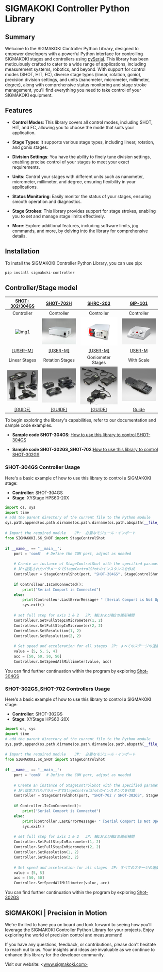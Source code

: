 # SIGMAKOKI Controller Python Library

## Summary

Welcome to the SIGMAKOKI Controller Python Library, designed to empower developers with a powerful Python interface for controlling SIGMAKOKI stages and controllers using [pySerial](https://github.com/pyserial/pyserial). This library has been meticulously crafted to cater to a wide range of applications, including measurement systems, robotics, and beyond. With support for control modes (SHOT, HIT, FC), diverse stage types (linear, rotation, gonio), precision division settings, and units (nanometer, micrometer, millimeter, degree), along with comprehensive status monitoring and stage stroke management, you'll find everything you need to take control of your SIGMAKOKI equipment.

## Features

- **Control Modes**: This library covers all control modes, including SHOT, HIT, and FC, allowing you to choose the mode that suits your application.

- **Stage Types**: It supports various stage types, including linear, rotation, and gonio stages.

- **Division Settings**: You have the ability to finely tune division settings, enabling precise control of your stages to meet your exact requirements.

- **Units**: Control your stages with different units such as nanometer, micrometer, millimeter, and degree, ensuring flexibility in your applications.

- **Status Monitoring**: Easily monitor the status of your stages, ensuring smooth operation and diagnostics.

- **Stage Strokes**: This library provides support for stage strokes, enabling you to set and manage stage limits effectively.

- **More**: Explore additional features, including software limits, jog commands, and more, by delving into the library for comprehensive details.  

## Installation

To install the SIGMAKOKI Controller Python Library, you can use pip:

```bash
pip install sigmakoki-controller
```

<div style="page-break-before: always;"
></div>

## Controller/Stage model

| [SHOT-302/304GS](https://jp.optosigma.com/en_jp/shot-302gs.html) | [SHOT-702H](https://jp.optosigma.com/en_jp/shot-702h.html) | [SHRC-203](https://jp.optosigma.com/en_jp/shrc-203.html) |[GIP-101](https://jp.optosigma.com/en_jp/gip-101b.html)|
| :-: | :-: | :-: | :-: |
| Controller | Controller | Controller | Controller |
| ![img1](Materials/SHOT-302・4.jpg) | ![img2](Materials/shot-702h_p.jpg) | ![img3](Materials/shrc-203_p.jpg) | ![img4](Materials/gip-101.jpg) |
| [[USER-M]](https://jp.optosigma.com/html/en_jp/software/motorize/manual_en/SHOT-302GS_304GS.pdf) | [[USER-M]](https://jp.optosigma.com/html/en_jp/software/motorize/manual_en/SHOT-702_EN.pdf) |[[USER-M]](https://jp.optosigma.com/html/en/page_pdf/SHRC-203.pdf) |[USER-M](https://jp.optosigma.com/html/en_jp/software/motorize/manual_en/GIP-101_en.pdf) |
| Linear Stages | Rotation Stages | Goniometer Stages | With Scale |
| ![img1](Materials/OSMSseries_p.jpg) | ![img2](Materials/OSMS-YAWseries_p.jpg) | ![img3](Materials/OSMS-gonio_p.jpg) | ![img4](Materials/OSMS(CS)20-(X)_p.jpg) |
| [[GUIDE]](https://jp.optosigma.com/en_jp/motorized-stages/stepping-motor-stages/linear-motorized-stages.html) | [[GUIDE]](https://jp.optosigma.com/en_jp/motorized-stages/stepping-motor-stages/rotation-motorized-stages.html) |[[GUIDE]](https://jp.optosigma.com/en_jp/motorized-stages/stepping-motor-stages/goniometer-motorized-stages.html) |[Guide](https://jp.optosigma.com/en_jp/motorized-stages/stepping-motor-stages/with-scale.html) |

To begin exploring the library's capabilities, refer to our documentation and sample code examples.

- **Sample code SHOT-304GS**: [How to use this library to control SHOT-304GS](#shot-304gs-controller-usage)

- **Sample code SHOT-302GS_SHOT-702**:[How to use this library to control SHOT-302GS](#shot-302gs_shot-702-controllers-usage)

<div style="page-break-before: always;"
></div>

### **SHOT-304GS Controller Usage**

Here's a basic example of how to use this library to control a SIGMAKOKI stage:

- **Controller**: SHOT-304GS
- **Stage**: XYStage HPS60-20X  

```python
import os, sys
import time
# add the parent directory of the current file to the Python module
sys.path.append(os.path.dirname(os.path.dirname(os.path.abspath(__file__))))

# Import the required module    JP:  必要なモジュール・インポート  
from SIGMAKOKI.SK_SHOT import StageControlShot

if __name__ == "__main__":
    port = 'com8'  # Define the COM port, adjust as needed

    # Create an instance of StageControlShot with the specified parameters 
    # JP:指定されたパラメータでStageControlShotのインスタンスを作成
    Controlleur = StageControlShot(port, "SHOT-304GS", StageControlShot.BaudRateClass.BR_9600)
    
    if Controlleur.IsComConnected():
        print("Serial Comport is Connected")
    else:
        print(Controlleur.LastErrorMessage+ " [Serial Comport is Not Open]")
        sys.exit()

    # set full step for axis 1 & 2   JP: 軸1および軸2の線形補間
    Controlleur.SetFullStepInMicrometer(1, 2)
    Controlleur.SetFullStepInMicrometer(2, 2)
    Controlleur.SetResolution(1, 2)
    Controlleur.SetResolution(2, 2)

    # Set speed and acceleration for all stages  JP: すべてのステージの速度と加速度を設定
    value = [5, 5, 5, 4]
    acc = [50, 50, 50, 50]
    Controlleur.SetSpeedAllMillimeter(value, acc)
```

You can find further continuation within the program by exploring [Shot-304GS](tests/test_SHOT-304GS.py)

<div style="page-break-before: always;"
></div>

### **SHOT-302GS_SHOT-702 Controllers Usage**

Here's a basic example of how to use this library to control a SIGMAKOKI stage:

- **Controller**: SHOT-302GS
- **Stage**: XYStage HPS60-20X  

```python
import os, sys
import time
# add the parent directory of the current file to the Python module
sys.path.append(os.path.dirname(os.path.dirname(os.path.abspath(__file__))))

# Import the required module    JP:  必要なモジュール・インポート
from SIGMAKOKI.SK_SHOT import StageControlShot

if __name__ == "__main__":
    port = 'com8'  # Define the COM port, adjust as needed

    # Create an instance of StageControlShot with the specified parameters 
    # JP:指定されたパラメータでStageControlShotのインスタンスを作成
    Controller = StageControlShot(port, "SHOT-702 / SHOT-302GS", StageControlShot.BaudRateClass.BR_9600)#please set to BaudRateClass.BR_38400 in case of SHOT-702 
    
    if Controller.IsComConnected():
        print("Serial Comport is Connected")
    else:
        print(Controller.LastErrorMessage+ " [Serial Comport is Not Open]")
        sys.exit()

    # set full step for axis 1 & 2   JP: 軸1および軸2の線形補間
    Controller.SetFullStepInMicrometer(1, 2)
    Controller.SetFullStepInMicrometer(2, 2)
    Controller.SetResolution(1, 2)
    Controller.SetResolution(2, 2)

    # Set speed and acceleration for all stages  JP: すべてのステージの速度と加速度を設定
    value = [5, 5]
    acc = [50, 50]
    Controller.SetSpeedAllMillimeter(value, acc)
```

You can find further continuation within the program by exploring [Shot-302GS](tests/test_SHOT-302GS_SHOT-702.py)

## SIGMAKOKI | Precision in Motion

We're thrilled to have you on board and look forward to seeing how you'll leverage the SIGMAKOKI Controller Python Library for your projects. Enjoy exploring the world of precision control and measurement!

If you have any questions, feedback, or contributions, please don't hesitate to reach out to us. Your insights and ideas are invaluable as we continue to enhance this library for the developer community.

Visit our website: <www.sigmakoki.com>
